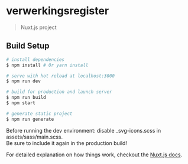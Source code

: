 # verwerkingsregister

> Nuxt.js project

## Build Setup

``` bash
# install dependencies
$ npm install # Or yarn install

# serve with hot reload at localhost:3000
$ npm run dev

# build for production and launch server
$ npm run build
$ npm start

# generate static project
$ npm run generate
```

Before running the dev environment: disable _svg-icons.scss in assets/sass/main.scss.  
Be sure to include it again in the production build!

For detailed explanation on how things work, checkout the [Nuxt.js docs](https://github.com/nuxt/nuxt.js).
